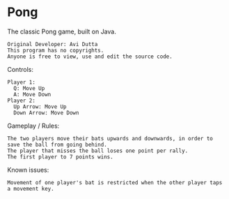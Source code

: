 # Pong
The classic Pong game, built on Java.

    Original Developer: Avi Dutta
    This program has no copyrights.
    Anyone is free to view, use and edit the source code.

Controls:

    Player 1:
      Q: Move Up
      A: Move Down
    Player 2:
      Up Arrow: Move Up
      Down Arrow: Move Down
      
Gameplay / Rules:

    The two players move their bats upwards and downwards, in order to save the ball from going behind.
    The player that misses the ball loses one point per rally.
    The first player to 7 points wins.

Known issues:

    Movement of one player's bat is restricted when the other player taps a movement key.
